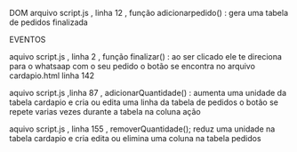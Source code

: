 DOM
arquivo script.js , linha 12 , função adicionarpedido() : gera uma tabela de pedidos finalizada  

EVENTOS

aquivo script.js , linha 2 , função finalizar() : ao ser clicado ele te direciona para o whatsaap com o seu pedido 
o botão se encontra no arquivo cardapio.html linha 142

aquivo script.js ,linha 87 , adicionarQuantidade() : aumenta uma unidade da tabela cardapio e cria ou edita uma linha da tabela de pedidos
o botão se repete varias vezes durante a tabela na coluna ação 

aquivo script.js , linha 155 , removerQuantidade(); reduz uma unidade na tabela cardapio e cria edita ou elimina uma coluna na tabela pedidos


